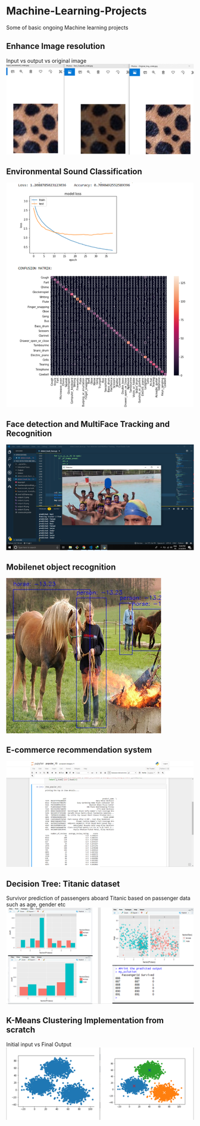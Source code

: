 # Machine-Learning-Projects
Some of basic ongoing Machine learning projects

## Enhance Image resolution
Input vs output vs original image
![](https://github.com/raviskumawat/Machine-Learning-AND-Big-Data-Projects/blob/master/Enhance%20Image%20Resolution/ResoluteIT.png)


## Environmental Sound Classification
![](https://github.com/raviskumawat/Machine-Learning-AND-Big-Data-Projects/blob/master/Environmental%20sound%20data%20classification/EC50.png)

## Face detection and MultiFace Tracking and Recognition
![](https://github.com/raviskumawat/Machine-Learning-AND-Big-Data-Projects/blob/master/Face%20detection%20and%20MultiFace%20Tracking%20and%20Recognition/Face_tracking.png)

## Mobilenet object recognition
![](https://github.com/raviskumawat/Machine-Learning-AND-Big-Data-Projects/blob/master/Mobilenet_Object%20Recognition/Object%20detection.jpeg)

## E-commerce recommendation system
![](https://github.com/raviskumawat/Machine-Learning-AND-Big-Data-Projects/blob/master/SPIH%20e-commerce%20recommendation/Recommendation.png)


## Decision Tree: Titanic dataset
Survivor prediction of passengers aboard Titanic based on passenger data such as age, gender etc
![](https://github.com/raviskumawat/Machine-Learning-AND-Big-Data-Projects/blob/master/Decision%20tree%20titanic%20dataset%5BR%5D/Titanic.png)


## K-Means Clustering Implementation from scratch
Initial input vs Final Output
![](https://github.com/raviskumawat/Machine-Learning-AND-Big-Data-Projects/blob/master/K_Means%20clustering%20from%20scratch/Initial%20vs%20Final%20Output.png)
